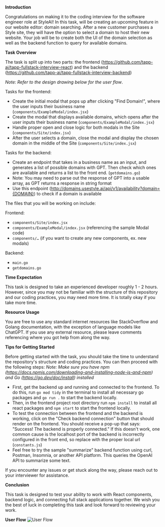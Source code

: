 **Introduction**

Congratulations on making it to the coding interview for the software engineer role at StyleAI! In this task, will be creating an upcoming feature in our website editor: domain searching. After a new customer purchases a Style site, they will have the option to select a domain to host their new website. Your job will be to create both the UI of the domain selection as well as the backend function to query for available domains.

**Task Overview**

The task is split up into two parts: the frontend (https://github.com/tapp-ai/tapp-fullstack-interview-react) and the backend (https://github.com/tapp-ai/tapp-fullstack-interview-backend)

_Note: Refer to the design drawing below for the user flow_.

Tasks for the frontend:

- Create the initial modal that pops up after clicking "Find Domain!", where the user inputs their business name (`components/ExampleModal/index.jsx`)
- Create the modal that displays available domains, which opens after the user inputs their business name (`components/ExampleModal/index.jsx`)
- Handle proper open and close logic for both modals in the Site (`components/Site/index.jsx`)
- After the user selects a domain, close the modal and display the chosen domain in the middle of the Site (`components/Site/index.jsx`)

Tasks for the backend:

- Create an endpoint that takes in a business name as an input, and generates a list of possible domains with GPT. Then check which ones are available and returns a list to the front end. (`getdomains.go`)
- Note: You may need to parse out the response of GPT into a usable array, as GPT returns a response in string format
- Use this endpoint (http://domains.usestyle.ai/api/v1/availability?domain={DOMAIN}) to check if a domain is available

The files that you will be working on include:

Frontend:

- `components/Site/index.jsx`
- `components/ExampleModal/index.jsx` (referencing the sample Modal code)
- `components/…` (if you want to create any new components, ex. new modals)

Backend:

- `main.go`
- `getdomains.go`

**Time Expectation**

This task is designed to take an experienced developer roughly 1 - 2 hours. However, since you may not be familiar with the structure of this repository and our coding practices, you may need more time. It is totally okay if you take more time.

**Resource Usage**

You are free to use any standard internet resources like StackOverflow and Golang documentation, with the exception of language models like ChatGPT. If you use any external resource, please leave comments referencing where you got help from along the way.

**Tips for Getting Started**

Before getting started with the task, you should take the time to understand the repository's structure and coding practices. You can then proceed with the following steps:
_Note: Make sure you have npm (https://docs.npmjs.com/downloading-and-installing-node-js-and-npm) and Go (https://go.dev/doc/install) installed_

- First, get the backend up and running and connected to the frontend. To do this, run `go mod tidy` in the terminal to install all necessary go packages and `go run .` to start the backend locally.
- Then, in the frontend project root directory run `npm install` to install all react packages and `npm start` to start the frontend locally.
- To test the connection between the frontend and the backend is working, click on the "Check backend connection" button that should render on the frontend. You should receive a pop-up that says: "Success! The backend is properly connected." If this doesn't work, one common cause is the localhost port of the backend is incorrectly configured in the front end, so replace with the proper local url (`constants.js`)
- Feel free to try the sample "summarize" backend function using curl, Postman, Insomnia, or another API platform. This queries the OpenAI API to summarize some text.

If you encounter any issues or get stuck along the way, please reach out to your interviewer for assistance.

**Conclusion**

This task is designed to test your ability to work with React components, backend logic, and connecting full stack applications together. We wish you the best of luck in completing this task and look forward to reviewing your work.

**User Flow**
![User Flow](https://github.com/tapp-ai/tapp-fullstack-interview-react/assets/56799300/d5c133b1-3c14-4f15-b103-76f2f539b50a)
